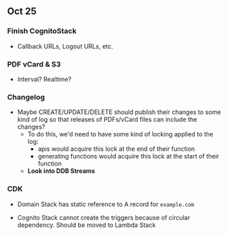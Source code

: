 ## Oct 25

### Finish CognitoStack

- Callback URLs, Logout URLs, etc.

### PDF vCard & S3

- Interval? Realtime?

### Changelog

- Maybe CREATE/UPDATE/DELETE should publish their changes to some kind of log so that releases of PDFs/vCard files can
  include the changes?
    - To do this, we'd need to have some kind of locking applied to the log:
        - apis would acquire this lock at the end of their function
        - generating functions would acquire this lock at the start of their function
    - **Look into DDB Streams**

### CDK

- Domain Stack has static reference to A record for `example.com`

- Cognito Stack cannot create the triggers because of circular dependency. Should be moved to Lambda Stack
